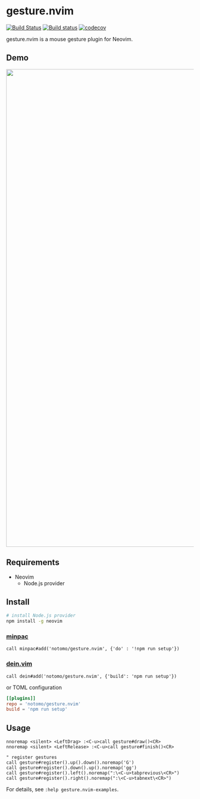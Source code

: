 # gesture.nvim

[![Build Status](https://travis-ci.org/notomo/gesture.nvim.svg?branch=master)](https://travis-ci.org/notomo/gesture.nvim)
[![Build status](https://ci.appveyor.com/api/projects/status/ee3x3nl4jh207jjt/branch/master?svg=true)](https://ci.appveyor.com/project/notomo/gesture-nvim/branch/master)
[![codecov](https://codecov.io/gh/notomo/gesture.nvim/branch/master/graph/badge.svg)](https://codecov.io/gh/notomo/gesture.nvim)

gesture.nvim is a mouse gesture plugin for Neovim.

## Demo
<img src="https://raw.github.com/wiki/notomo/gesture.nvim/images/demo.gif" width="1280">

## Requirements
- Neovim
    - Node.js provider

## Install

```sh
# install Node.js provider
npm install -g neovim
```

### [minpac](https://github.com/k-takata/minpac)

```vim
call minpac#add('notomo/gesture.nvim', {'do' : '!npm run setup'})
```

### [dein.vim](https://github.com/Shougo/dein.vim)

```vim
call dein#add('notomo/gesture.nvim', {'build': 'npm run setup'})
```

or TOML configuration
```toml
[[plugins]]
repo = 'notomo/gesture.nvim'
build = 'npm run setup'
```

## Usage

```vim
nnoremap <silent> <LeftDrag> :<C-u>call gesture#draw()<CR>
nnoremap <silent> <LeftRelease> :<C-u>call gesture#finish()<CR>

" register gestures
call gesture#register().up().down().noremap('G')
call gesture#register().down().up().noremap('gg')
call gesture#register().left().noremap(":\<C-u>tabprevious\<CR>")
call gesture#register().right().noremap(":\<C-u>tabnext\<CR>")
```

For details, see `:help gesture.nvim-examples`.
